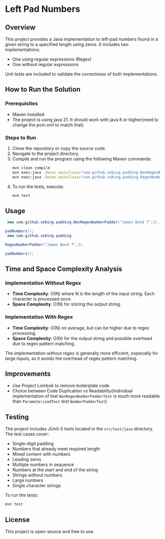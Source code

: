 # Left Pad Numbers

## Overview

This project provides a Java implementation to left-pad numbers found in a given string to a specified length using
zeros. It includes two implementations:

- One using regular expressions (Regex)
- One without regular expressions

Unit tests are included to validate the correctness of both implementations.

## How to Run the Solution

### Prerequisites

- Maven installed
- The project is using java 21. It should work with java 8 or higher(need to change the pom.xml to match that)

### Steps to Run

1. Clone the repository or copy the source code.
2. Navigate to the project directory.
3. Compile and run the program using the following Maven commands:
   ```sh
   mvn clean compile
   mvn exec:java -Dexec.mainClass="com.github.sebing.padding.NonRegexNumberPadder"
   mvn exec:java -Dexec.mainClass="com.github.sebing.padding.RegexNumberPadder"
   ```
4. To run the tests, execute:
   ```sh
   mvn test
   ```

## Usage

   ```java
    new com.github.sebing.padding.NonRegexNumberPadder("James Bond 7",3).

padNumbers();
    new com.github.sebing.padding.

RegexNumberPadder("James Bond 7",3).

padNumbers();
   ```

## Time and Space Complexity Analysis

### Implementation Without Regex

- **Time Complexity**: O(N) where N is the length of the input string. Each character is processed once.
- **Space Complexity**: O(N) for storing the output string.

### Implementation With Regex

- **Time Complexity**: O(N) on average, but can be higher due to regex processing.
- **Space Complexity**: O(N) for the output string and possible overhead due to regex pattern matching.

The implementation without regex is generally more efficient, especially for large inputs, as it avoids the overhead of
regex pattern matching.

## Improvements

- Use Project Lombok to remove boilerplate code
- Choice between Code Duplication vs Readability(Individual implementation of test `NonRegexNumberPadderTest` is much more readable than `ParameterizedTest` test `NumberPadderTest`)

## Testing

The project includes JUnit-5 tests located in the `src/test/java` directory. The test cases cover:

- Single-digit padding
- Numbers that already meet required length
- Mixed content with numbers
- Leading zeros
- Multiple numbers in sequence
- Numbers at the start and end of the string
- Strings without numbers
- Large numbers
- Single character strings

To run the tests:

```sh
mvn test
```

## License

This project is open-source and free to use.

